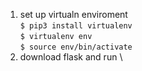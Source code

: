 1. set up virtualn enviroment\
`$ pip3 install virtualenv` \
`$ virtualenv env`  \
`$ source env/bin/activate`
2. download flask and run \






